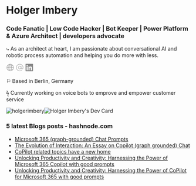 # Holger Imbery
### Code Fanatic | Low Code Hacker | Bot Keeper | Power Platform & Azure Architect | developers advocate

⤷ As an architect at heart, 
I am passionate about conversational AI and robotic process automation and helping you do more with less.

 <a aligh="left" href="https://www.cognitiveservices.ninja" target="_blank" rel="noreferrer noopener"><img src="https://raw.githubusercontent.com/0xShapeShifter/dev-story/master/public/images/socials/globe.svg" alt="Website" width="22" height="22" /></a> <a aligh="left" href="mailto:the@cognitiveservices,ninja" target="_blank" rel="noreferrer noopener"><img src="https://raw.githubusercontent.com/0xShapeShifter/dev-story/master/public/images/socials/at.svg" alt="Email" width="22" height="22" /></a> <a aligh="left" href="https://www.linkedin.com/in/holgerimbery" target="_blank" rel="noreferrer noopener"><img src="https://raw.githubusercontent.com/0xShapeShifter/dev-story/master/public/images/socials/linkedin.svg" alt="LinkedIn" width="22" height="22" /></a>  

⚐ Based in Berlin, Germany

ϟ Currently working on voice bots to emprove and empower customer service

 

<a href="https://app.daily.dev/thecognitiveservicesninja"><img src="https://api.daily.dev/devcards/7d6788ea96d04422bdcc4f633263bc26.png?r=f2m" align=right width="400" alt="Holger Imbery's Dev Card"/></a>

<p align="left"> <img src="https://komarev.com/ghpvc/?username=holgerimbery&label=Profile%20views&color=0e75b6&style=flat" alt="holgerimbery" /> </p>

### 5 latest Blogs posts - hashnode.com
<!-- HASHNODE:START -->
- [Microsoft 365 &lpar;graph-grounded&rpar; Chat Prompts](https://aiassistant.studio/microsoft-365-graph-grounded-chat-prompts)
- [The Evolution of Interaction: An Essay on Copilot &lpar;graph grounded&rpar; Chat](https://aiassistant.studio/the-evolution-of-interaction-an-essay-on-copilot-graph-grounded-chat)
- [CoPilot related topics have a new home](https://the.cognitiveservices.ninja/copilot-related-topics-have-a-new-home)
- [Unlocking Productivity and Creativity: Harnessing the Power of Microsoft 365 Copilot with good prompts](https://aiassistant.studio/unlocking-productivity-and-creativity-harnessing-the-power-of-microsoft-365-copilot-with-good-prompts)
- [Unlocking Productivity and Creativity: Harnessing the Power of CoPilot for Microsoft 365 with good prompts](https://the.cognitiveservices.ninja/unlocking-productivity-and-creativity-harnessing-the-power-of-microsoft-365-copilot-with-good-prompts)
<!-- HASHNODE:END -->

